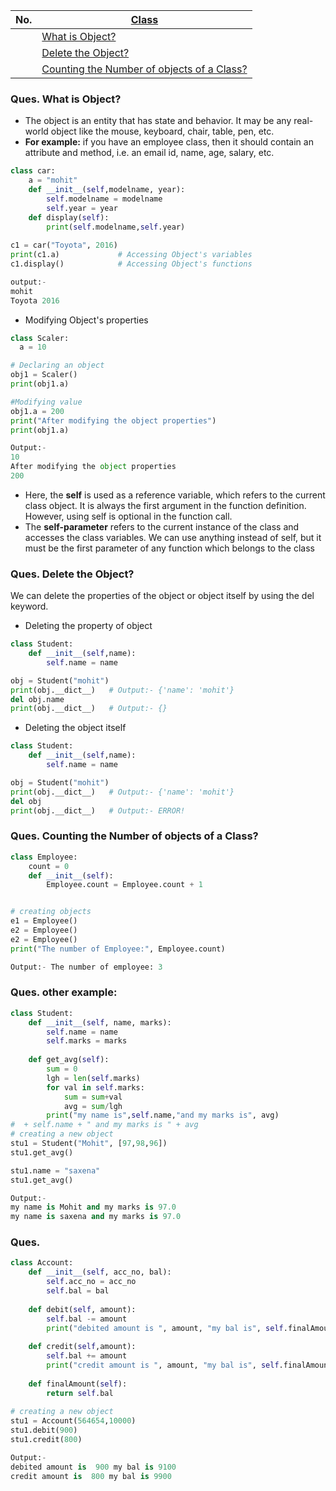 |  No.  | [Class]()                                                                                     |
| :---: | --------------------------------------------------------------------------------------------- |
|       | [What is Object?](#ques-what-is-object)                                                       |
|       | [Delete the Object?](#ques-delete-the-object)                                                 |
|       | [Counting the Number of objects of a Class?](#ques-counting-the-number-of-objects-of-a-class) |

### Ques. What is Object?
* The object is an entity that has state and behavior. It may be any real-world object like the mouse, keyboard, chair, table, pen, etc.
* **For example:** if you have an employee class, then it should contain an attribute and method, i.e. an email id, name, age, salary, etc.
  
```python
class car:
    a = "mohit"
    def __init__(self,modelname, year):  
        self.modelname = modelname  
        self.year = year
    def display(self):  
        print(self.modelname,self.year)  
  
c1 = car("Toyota", 2016)  
print(c1.a)             # Accessing Object's variables
c1.display()            # Accessing Object's functions

output:- 
mohit
Toyota 2016
```

* Modifying Object's properties
```python
class Scaler:
  a = 10

# Declaring an object
obj1 = Scaler()
print(obj1.a)

#Modifying value
obj1.a = 200
print("After modifying the object properties")
print(obj1.a) 

Output:-
10
After modifying the object properties
200
```


* Here, the **self** is used as a reference variable, which refers to the current class object. It is always the first argument in the function definition. However, using self is optional in the function call.
* The **self-parameter** refers to the current instance of the class and accesses the class variables. We can use anything instead of self, but it must be the first parameter of any function which belongs to the class



### Ques. Delete the Object?
We can delete the properties of the object or object itself by using the del keyword.
* Deleting the property of object
```python
class Student:
    def __init__(self,name):
        self.name = name

obj = Student("mohit")
print(obj.__dict__)   # Output:- {'name': 'mohit'}
del obj.name
print(obj.__dict__)   # Output:- {}
```
* Deleting the object itself
```python
class Student:
    def __init__(self,name):
        self.name = name

obj = Student("mohit")
print(obj.__dict__)   # Output:- {'name': 'mohit'}
del obj
print(obj.__dict__)   # Output:- ERROR!
```

### Ques. Counting the Number of objects of a Class?
```python
class Employee:
    count = 0
    def __init__(self):
        Employee.count = Employee.count + 1


# creating objects
e1 = Employee()
e2 = Employee()
e2 = Employee()
print("The number of Employee:", Employee.count)

Output:- The number of employee: 3
```

### Ques. other example:
```python
class Student:
    def __init__(self, name, marks):
        self.name = name
        self.marks = marks
    
    def get_avg(self):
        sum = 0
        lgh = len(self.marks) 
        for val in self.marks:
            sum = sum+val
            avg = sum/lgh
        print("my name is",self.name,"and my marks is", avg)
#  + self.name + " and my marks is " + avg          
# creating a new object
stu1 = Student("Mohit", [97,98,96])
stu1.get_avg()

stu1.name = "saxena"
stu1.get_avg()

Output:-
my name is Mohit and my marks is 97.0
my name is saxena and my marks is 97.0
```
### Ques. 

```python
class Account:
    def __init__(self, acc_no, bal):
        self.acc_no = acc_no
        self.bal = bal
    
    def debit(self, amount):
        self.bal -= amount
        print("debited amount is ", amount, "my bal is", self.finalAmount())
    
    def credit(self,amount):
        self.bal += amount
        print("credit amount is ", amount, "my bal is", self.finalAmount())
        
    def finalAmount(self):
        return self.bal
    
# creating a new object
stu1 = Account(564654,10000)
stu1.debit(900)
stu1.credit(800)

Output:-
debited amount is  900 my bal is 9100
credit amount is  800 my bal is 9900
```
